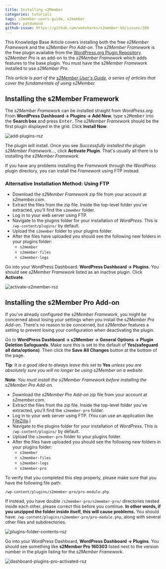 ```yaml
---
title: Installing s2Member
categories: tutorials
tags: s2member-users-guide, s2member
author: patdumond
github-issue: https://github.com/websharks/s2member-kb/issues/300
---
```


This Knowledge Base Article covers installing both the free *s2Member Framework* and the *s2Member Pro Add-on*. The *s2Member Framework* is the free plugin available from the [WordPress.org Plugin Repository](https://wordpress.org/plugins/s2member/). *s2Member Pro* is an add-on to the *s2Member Framework* which adds features to the base plugin. You must have the *s2Member Framework* installed to use *s2Member Pro*.   

*This article is part of the [s2Member User's Guide](http://s2member.com/kb/kb-tag/s2member-users-guide/), a series of articles that cover the fundamentals of using s2Member.*

## Installing the s2Member Framework

The *s2Member Framework* can be installed straight from *WordPress.org*. From **WordPress Dashboard → Plugins → Add New**, type <kbd>s2Member</kbd> into the **Search box** and press <kbd>Enter</kbd>. The *s2Member Framework* should be the first plugin displayed in the grid. Click **Install Now**.

![add-plugins-rsz](https://cloud.githubusercontent.com/assets/9320495/14572810/042bcdb2-031f-11e6-826d-d84cbf2460d6.jpg)

The plugin will install. Once you see *Successfully installed the plugin s2Member Framework...*, click **Activate Plugin**. That's usually all there is to installing the *s2Member Framework*. 

If you have any problems installing the *Framework* through the *WordPress* plugin directory, you can install the *Framework* using FTP instead.

### Alternative Installation Method: Using FTP

- Download the *s2Member Framework* zip file from your account at *s2member.com*. 
- Extract the files from the zip file. Inside the top-level folder you've extracted, you'll find the `s2member` folder.
- Log in to your web server using FTP.
- Navigate to the plugins folder for your installation of *WordPress*. This is `/wp-content/plugins/` by default.
- Upload the `s2member` folder to your plugins folder.
- After the files have uploaded you should see the following new folders in your plugins folder:
    - `s2member`
    - `s2member-files`
    - `s2member-logs`

Go into your WordPress Dashboard: **WordPress Dashboard → Plugins**. You should see *s2Member Framework* listed as an inactive plugin. Click **Activate**.

![activate-s2member-rsz](https://cloud.githubusercontent.com/assets/9320495/14572826/111a5458-031f-11e6-96c2-802706379d20.jpg)

## Installing the s2Member Pro Add-on

If you've already configured the *s2Member Framework*, you might be concerned about losing your settings when you install the *s2Member Pro Add-on*. There's no reason to be concerned, but *s2Member* features a setting to prevent losing your configuration when deactivating the plugin. 

Go to **WordPress Dashboard → s2Member → General Options → Plugin Deletion Safeguards**. Make sure this is set to the default of **Yes(safeguard all data/options)**. Then click the **Save All Changes** button at the bottom of the page. 

**Tip**: *It is a good idea to always leave this set to* **Yes** *unless you are absolutely sure you will no longer be using s2Member on a website.*

**Note**: *You must install the s2Member Framework before installing the s2Member Pro Add-on.*

- Download the *s2Member Pro Add-on* zip file from your account at *s2member.com*. 
- Extract the files from the zip file. Inside the top-level folder you've extracted, you'll find the `s2member-pro` folder.
- Log in to your web server using FTP. (You can use an application like [FileZilla](http://s2member.com/r/filezilla-quick-start-for-s2member/).)
- Navigate to the plugins folder for your installation of *WordPress*. This is `/wp-content/plugins/` by default.
- Upload the `s2member-pro` folder to your plugins folder.
- After the files have uploaded you should see the following new folders in your plugins folder:
    - `s2member`
    - `s2member-files`
    - `s2member-logs`
    - `s2member-pro`

To verify that you completed this step properly, please make sure that you have the following file path:

`/wp-content/plugins/s2member-pro/pro-module.php`

If instead, you have double `/s2member-pro/s2member-pro/` directories nested inside each other, please correct this before you continue. **In other words, if you unzipped the folder inside itself, this will cause problems.** You should have: `/wp-content/plugins/s2member-pro/pro-module.php`, along with several other files and subdirectories.

![plugins-folder-contents-rsz](https://cloud.githubusercontent.com/assets/9320495/14572829/1df3ffbc-031f-11e6-8d84-e2d8f8192bab.jpg)

Go into your WordPress Dashboard, **WordPress Dashboard → Plugins**. You should see something like **s2Member Pro 160303** listed next to the version number in the plugin listing for the *s2Member Framework*. 

![dashboard-plugins-pro-activated-rsz](https://cloud.githubusercontent.com/assets/9320495/14572836/26e03faa-031f-11e6-970e-c201c6e8f20b.jpg)
